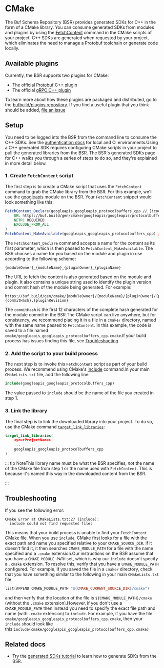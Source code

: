# CMake

The Buf Schema Repository (BSR) provides generated SDKs for C++ in the form of a CMake library. You can consume generated SDKs from modules and plugins by using the [FetchContent](https://cmake.org/cmake/help/latest/module/FetchContent.html) command in the CMake scripts of your project. C++ SDKs are generated when requested by your project, which eliminates the need to manage a Protobuf toolchain or generate code locally.

## Available plugins

Currently, the BSR supports two plugins for CMake:

- The official [Protobuf C++ plugin](https://buf.build/protocolbuffers/cpp)
- The official [gRPC C++ plugin](https://buf.build/grpc/cpp)

To learn more about how these plugins are packaged and distributed, go to the [bufbuild/plugins repository](https://github.com/bufbuild/plugins). If you find a useful plugin that you think should be added, [file an issue](https://github.com/bufbuild/plugins/issues/new/choose)

## Setup

You need to be logged into the BSR from the command line to consume the C++ SDKs. See the [authentication docs](../../authentication/) for local and CI environments.Using a C++ generated SDK requires configuring CMake scripts in your project to pull the generated libraries from the BSR. The BSR's generated SDKs page for C++ walks you through a series of steps to do so, and they're explained in more detail below.

### 1\. Create `FetchContent` script

The first step is to create a CMake script that uses the `FetchContent` command to grab the CMake library from the BSR. For this example, we'll use the [googleapis](https://buf.build/googleapis/googleapis) module on the BSR. Your `FetchContent` snippet would look something like this:

```cmake
FetchContent_Declare(googleapis_googleapis_protocolbuffers_cpp // [!code highlight]
    URL https://buf.build/gen/cmake/googleapis/googleapis/protocolbuffers/cpp/v26.1-8bc2c51e08c4.1
    NETRC REQUIRED
    EXCLUDE_FROM_ALL
)
FetchContent_MakeAvailable(googleapis_googleapis_protocolbuffers_cpp) // [!code highlight]
```

The `FetchContent_Declare` command accepts a name for the content as its first parameter, which is then passed to `FetchContent_MakeAvailable`. The BSR chooses a name for you based on the module and plugin in use according to the following scheme:

```text
{moduleOwner}_{moduleName}_{pluginOwner}_{pluginName}
```

The URL to fetch the content is also generated based on the module and plugin. It also contains a unique string used to identify the plugin version and commit hash of the module being generated. For example:

```text
https://buf.build/gen/cmake/{moduleOwner}/{moduleName}/{pluginOwner}/{pluginName}/{pluginVersion}-{commitHash}.{pluginRevision}
```

The `commitHash` is the first 12 characters of the complete hash generated for the module commit in the BSR.The CMake script can live anywhere, but for consistency, we recommend placing it in a file in a `cmake/` directory, named with the same name passed to `FetchContent`. In this example, the code is saved to a file named `cmake/googleapis_googleapis_protocolbuffers_cpp.cmake`.If your build process has issues finding this file, see [Troubleshooting](#troubleshooting).

### 2\. Add the script to your build process

The next step is to invoke this `FetchContent` script as part of your build process. We recommend using CMake's [include](https://cmake.org/cmake/help/latest/command/include.html#include) command.In your main `CMakeLists.txt` file, add the following line:

```cmake
include(googleapis_googleapis_protocolbuffers_cpp)
```

The value passed to `include` should be the name of the file you created in step 1.

### 3\. Link the library

The final step is to link the downloaded library into your project. To do so, use the CMake command [`target_link_libraries`](https://cmake.org/cmake/help/latest/command/target_link_libraries.html#target-link-libraries):

```cmake
target_link_libraries(
    <yourProjectName>
    ...
    googleapis_googleapis_protocolbuffers_cpp
)
```

::: tip NoteThis library name must be what the BSR specifies, _not_ the name of the CMake file from step 1 or the name used with `FetchContent`. This is because it's named this way in the downloaded content from the BSR.

:::

## Troubleshooting

If you see the following error:

```text
CMake Error at CMakeLists.txt:27 (include):
  include could not find requested file:
```

This means that your build process is unable to find your `FetchContent` CMake file. When you use `include`, CMake first looks for a file with the exact path and name you specified relative to your `CMAKE_SOURCE_DIR`. If it doesn't find it, it then searches `CMAKE_MODULE_PATH` for a file with the name specified and a `.cmake` extension.Our instructions on the BSR assume that you have a `CMAKE_MODULE_PATH` set, which is why our `include` doesn't specify a `.cmake` extension. To resolve this, verify that you have a `CMAKE_MODULE_PATH` configured. For example, if you saved the file in a `cmake/` directory, check that you have something similar to the following in your main `CMakeLists.txt` file:

```Makefile
list(APPEND CMAKE_MODULE_PATH "${CMAKE_CURRENT_SOURCE_DIR}/cmake")
```

and then verify that the location of the file is `${CMAKE_MODULE_PATH}/cmake` (without the `.cmake` extension).However, if you don't use a `CMAKE_MODULE_PATH` then instead you need to specify the exact file path and name (with `.cmake` extension) to `include`. For example, if you have the file `cmake/googleapis_googleapis_protocolbuffers_cpp.cmake`, then your `include` should look like this:`include(cmake/googleapis_googleapis_protocolbuffers_cpp.cmake)`

## Related docs

- Try the [generated SDKs tutorial](../tutorial/) to learn how to generate SDKs from the BSR.
